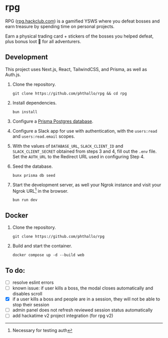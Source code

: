 # rpg

RPG ([rpg.hackclub.com](https://rpg.hackclub.com)) is a gamified YSWS where you defeat bosses and earn treasure by spending time on personal projects. 

Earn a physical trading card + stickers of the bosses you helped defeat, plus bonus loot 👀 for all adventurers.

## Development
This project uses Next.js, React, TailwindCSS, and Prisma, as well as Auth.js.

1. Clone the repository.
    ```
    git clone https://github.com/phthallo/rpg && cd rpg
    ```

2. Install dependencies.
    ```
    bun install 
    ```

3. Configure a [Prisma Postgres database](https://www.prisma.io/).

4. Configure a Slack app for use with authentication, with the `users:read` and `users:read.email` scopes.

5. With the values of `DATABASE_URL`, `SLACK_CLIENT_ID` and `SLACK_CLIENT_SECRET` obtained from steps 3 and 4, fill out the `.env` file. Set the `AUTH_URL` to the Redirect URL used in configuring Step 4.

6. Seed the database.
   ```
   bunx prisma db seed
   ```

7. Start the development server, as well your Ngrok instance and visit your Ngrok URL[^1] in the browser.
   ```
   bun run dev
   ```

[^1]: Necessary for testing auth

## Docker
1. Clone the repository.
    ```
    git clone https://github.com/phthallo/rpg 
    ```

3. Build and start the container.
    ```
    docker compose up -d --build web
    ```

## To do:
- [ ] resolve eslint errors
- [ ] known issue: if user kills a boss, the modal closes automatically and disables scroll
- [x] if a user kills a boss and people are in a session, they will not be able to stop their session
- [ ] admin panel does not refresh reviewed session status automatically
- [ ] add hackatime v2 project integration (for rpg v2)
